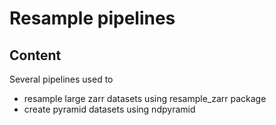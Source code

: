 # Resample pipelines

## Content
Several pipelines used to 
- resample large zarr datasets using resample_zarr package
- create pyramid datasets using ndpyramid 
